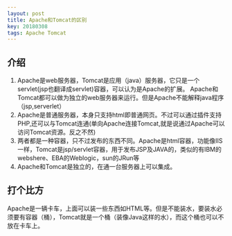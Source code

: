 ```yaml
---
layout: post
title: Apache和Tomcat的区别
key: 20180308
tags: Apache Tomcat 
---
```

## 介绍   

1. Apache是web服务器，Tomcat是应用（java）服务器，它只是一个servlet(jsp也翻译成servlet)容器，可以认为是Apache的扩展。
Apache和Tomcat都可以做为独立的web服务器来运行。但是Apache不能解释java程序（jsp,serverlet）
2. Apache是普通服务器，本身只支持html即普通网页。不过可以通过插件支持PHP,还可以与Tomcat连通(单向Apache连接Tomcat,就是说通过Apache可以访问Tomcat资源。反之不然)
3. 两者都是一种容器，只不过发布的东西不同。Apache是html容器，功能像IIS一样，Tomcat是jsp/servlet容器，用于发布JSP及JAVA的，类似的有IBM的webshere、EBA的Weblogic，sun的JRun等
4. Apache和Tomcat是独立的，在通一台服务器上可以集成。


 

## 打个比方
Apache是一辆卡车，上面可以装一些东西如HTML等。但是不能装水，要装水必须要有容器（桶），Tomcat就是一个桶（装像Java这样的水），而这个桶也可以不放在卡车上。
